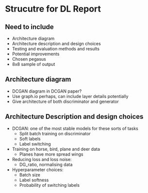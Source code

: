 # Strucutre for DL Report

## Need to include
- Architecture diagram
- Architecture description and design choices
- Testing and evaluation methods and results
- Potential improvements
- Chosen pegasus
- 8x8 sample of output

## Architecture diagram
- DCGAN diagram in DCGAN paper?
- Use graph.io perhaps, can include layer details potentially
- Give architecture of both discriminator and generator

## Architecture Description and design choices
- DCGAN: one of the most stable models for these sorts of tasks
  - Split batch training on discriminator
  - Soft labels
  - Label switching
- Training on horse, bird, plane and deer data
  - Planes have more spread wings
- Reducing loss and loss noise:
  - DG_ratio, normalising data
- Hyperparameter choices: 
  - Batch size
  - Label softness
  - Probability of switching labels